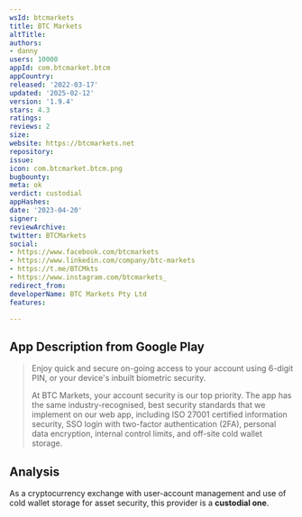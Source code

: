 ```yaml
---
wsId: btcmarkets
title: BTC Markets
altTitle: 
authors:
- danny
users: 10000
appId: com.btcmarket.btcm
appCountry: 
released: '2022-03-17'
updated: '2025-02-12'
version: '1.9.4'
stars: 4.3
ratings: 
reviews: 2
size: 
website: https://btcmarkets.net
repository: 
issue: 
icon: com.btcmarket.btcm.png
bugbounty: 
meta: ok
verdict: custodial
appHashes: 
date: '2023-04-20'
signer: 
reviewArchive: 
twitter: BTCMarkets
social:
- https://www.facebook.com/btcmarkets
- https://www.linkedin.com/company/btc-markets
- https://t.me/BTCMkts
- https://www.instagram.com/btcmarkets_
redirect_from: 
developerName: BTC Markets Pty Ltd
features: 

---
```


## App Description from Google Play 

> Enjoy quick and secure on-going access to your account using 6-digit PIN, or your device's inbuilt biometric security.
>
> At BTC Markets, your account security is our top priority. The app has the same industry-recognised, best security standards that we implement on our web app, including ISO 27001 certified information security, SSO login with two-factor authentication (2FA), personal data encryption, internal control limits, and off-site cold wallet storage.

## Analysis 

As a cryptocurrency exchange with user-account management and use of cold wallet storage for asset security, this provider is a **custodial one**. 
